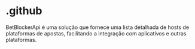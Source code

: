 # .github
BetBlockerApi é uma solução que fornece uma lista detalhada de hosts de plataformas de apostas, facilitando a integração com aplicativos e outras plataformas.
